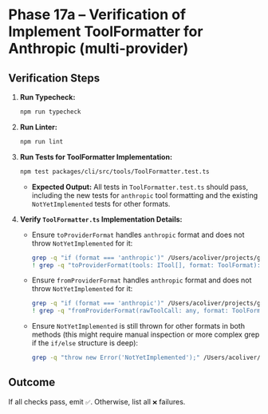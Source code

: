 # Phase 17a – Verification of Implement ToolFormatter for Anthropic (multi-provider)

## Verification Steps

1.  **Run Typecheck:**
    ```bash
    npm run typecheck
    ```
2.  **Run Linter:**
    ```bash
    npm run lint
    ```
3.  **Run Tests for ToolFormatter Implementation:**

    ```bash
    npm test packages/cli/src/tools/ToolFormatter.test.ts
    ```
    - **Expected Output:** All tests in `ToolFormatter.test.ts` should pass, including the new tests for `anthropic` tool formatting and the existing `NotYetImplemented` tests for other formats.

4.  **Verify `ToolFormatter.ts` Implementation Details:**
    - Ensure `toProviderFormat` handles `anthropic` format and does not throw `NotYetImplemented` for it:
      ```bash
      grep -q "if (format === 'anthropic')" /Users/acoliver/projects/gemini-code/gemini-cli/packages/cli/src/tools/ToolFormatter.ts
      ! grep -q "toProviderFormat(tools: ITool[], format: ToolFormat): any {\n        throw new Error('NotYetImplemented');" /Users/acoliver/projects/gemini-code/gemini-cli/packages/cli/src/tools/ToolFormatter.ts
      ```
    - Ensure `fromProviderFormat` handles `anthropic` format and does not throw `NotYetImplemented` for it:
      ```bash
      grep -q "if (format === 'anthropic')" /Users/acoliver/projects/gemini-code/gemini-cli/packages/cli/src/tools/ToolFormatter.ts
      ! grep -q "fromProviderFormat(rawToolCall: any, format: ToolFormat): IMessage['tool_calls'] {\n        throw new Error('NotYetImplemented');" /Users/acoliver/projects/gemini-code/gemini-cli/packages/cli/src/tools/ToolFormatter.ts
      ```
    - Ensure `NotYetImplemented` is still thrown for other formats in both methods (this might require manual inspection or more complex grep if the `if/else` structure is deep):
      ```bash
      grep -q "throw new Error('NotYetImplemented');" /Users/acoliver/projects/gemini-code/gemini-cli/packages/cli/src/tools/ToolFormatter.ts
      ```

## Outcome

If all checks pass, emit `✅`. Otherwise, list all `❌` failures.
